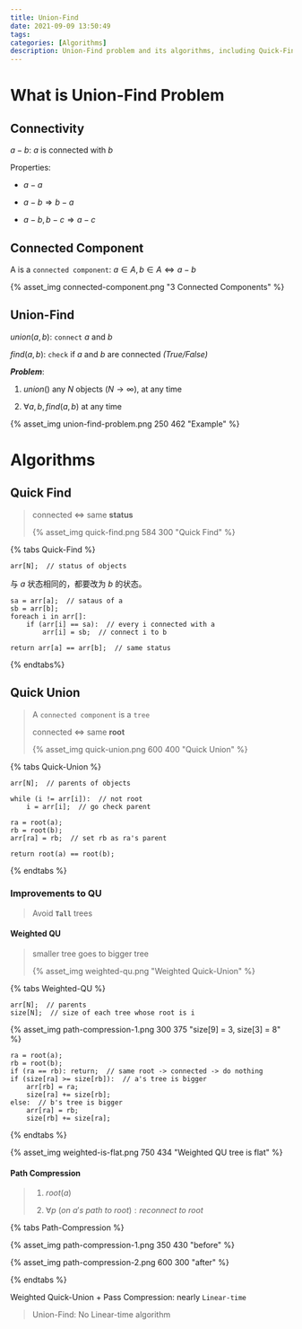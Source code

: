 ```yaml
---
title: Union-Find
date: 2021-09-09 13:50:49
tags:
categories: [Algorithms]
description: Union-Find problem and its algorithms, including Quick-Find, Quick-Union, and improvements on QU.
---
```


# What is Union-Find Problem

## Connectivity

$a-b$: $a$ is connected with $b$

Properties:

- $a-a$

- $a-b \Longrightarrow b-a$

- $a-b,b-c \Longrightarrow a-c$

## Connected Component

A is a `connected component`: $a\in{A},b\in{A} \iff a-b$

{% asset_img connected-component.png "3 Connected Components" %}

## Union-Find

$union(a,b)$: `connect` $a$ and $b$

$find(a,b)$: `check` if $a$ and $b$ are connected *(True/False)*

***Problem***:

1. $union()$ any $N$ objects $(N\to\infty)$, at any time

2. ${\forall}a,b,find(a,b)$ at any time

{% asset_img union-find-problem.png 250 462 "Example" %}

# Algorithms

## Quick Find

> connected $\Longleftrightarrow$ same **status**
>
> {% asset_img quick-find.png 584 300 "Quick Find" %}

{% tabs Quick-Find %}
<!-- tab Data Structure -->
```pseudocode
arr[N];  // status of objects
```
<!-- endtab -->

<!-- tab union(a,b) -->

与 $a$ 状态相同的，都要改为 $b$ 的状态。

```pseudocode
sa = arr[a];  // sataus of a
sb = arr[b];
foreach i in arr[]:
	if (arr[i] == sa):  // every i connected with a
		arr[i] = sb;  // connect i to b
```
<!-- endtab -->

<!-- tab find(a,b) -->

```pseudocode
return arr[a] == arr[b];  // same status
```
<!-- endtab -->
{%  endtabs%}

## Quick Union

> A `connected component` is a `tree`
>
> connected $\Longleftrightarrow$ same **root**
>
> {% asset_img quick-union.png 600 400 "Quick Union" %}

{% tabs Quick-Union %}
<!-- tab Data Structure -->
```pseudocode
arr[N];  // parents of objects
```
<!-- endtab -->

<!-- tab root(i) -->

```pseudocode
while (i != arr[i]):  // not root
	i = arr[i];  // go check parent
```
<!-- endtab -->

<!-- tab union(a,b) -->
```pseudocode
ra = root(a);
rb = root(b);
arr[ra] = rb;  // set rb as ra's parent
```
<!-- endtab -->

<!-- tab find(a,b) -->
```pseudocode
return root(a) == root(b);
```
<!-- endtab -->
{% endtabs %}

### Improvements to QU

> Avoid **`Tall`** trees

#### Weighted QU

> smaller tree goes to bigger tree
>
> {% asset_img weighted-qu.png "Weighted Quick-Union" %}

{% tabs Weighted-QU %}
<!-- tab Data Structure -->
```pseudocode
arr[N];  // parents
size[N];  // size of each tree whose root is i
```

{% asset_img path-compression-1.png 300 375 "size[9] = 3, size[3] = 8" %}
<!-- endtab -->

<!-- tab union(a,b) -->
```pseudocode
ra = root(a);
rb = root(b);
if (ra == rb): return;  // same root -> connected -> do nothing
if (size[ra] >= size[rb]):  // a's tree is bigger
	arr[rb] = ra;
	size[ra] += size[rb];
else:  // b's tree is bigger
	arr[ra] = rb;
	size[rb] += size[ra];
```
<!-- endtab -->
{% endtabs %}

{% asset_img weighted-is-flat.png 750 434 "Weighted QU tree is flat" %}

#### Path Compression

> 1. $root(a)$
>
> 2. $\forall p\ (on\ a's\ path\ to\ root): reconnect\ to\ root$

{% tabs Path-Compression %}
<!-- tab Before -->
{% asset_img path-compression-1.png 350 430 "before" %}
<!-- endtab -->

<!-- tab After -->
{% asset_img path-compression-2.png 600 300 "after" %}
<!-- endtab -->
{% endtabs %}

Weighted Quick-Union + Pass Compression: nearly `Linear-time`

> Union-Find: No Linear-time algorithm

